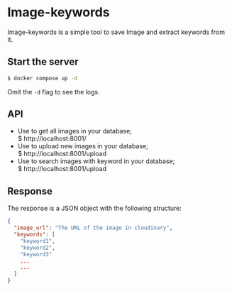 # Image-keywords

Image-keywords is a simple tool to save Image and extract keywords from it.


## Start the server

```bash
$ docker compose up -d
```
Omit the `-d` flag to see the logs.

## API
- Use to get all images in your database;\
$ http://localhost:8001/
- Use to upload new images in your database;\
$ http://localhost:8001/upload
- Use to search images with keyword in your database;\
$ http://localhost:8001/upload
## Response

The response is a JSON object with the following structure:

```json
{
  "image_url": "The URL of the image in cloudinary",
  "keywords": [
    "keyword1",
    "keyword2",
    "keyword3"
    ...
    ...
  ]
}
```
